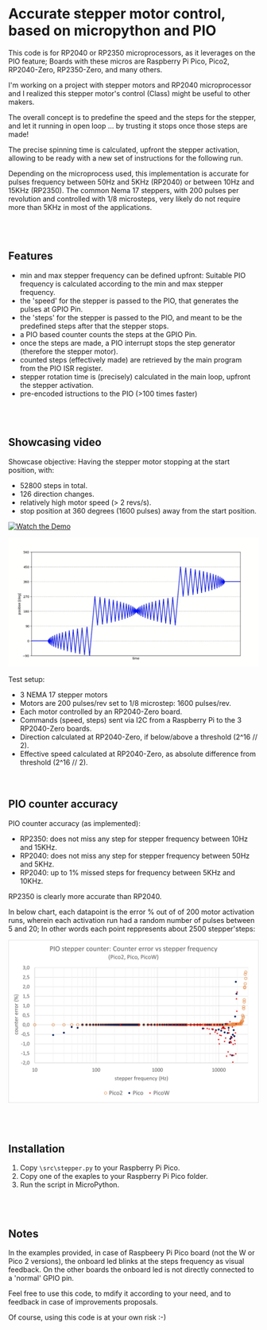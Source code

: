 # Accurate stepper motor control, based on micropython and  PIO 

This code is for RP2040 or RP2350 microprocessors, as it leverages on the PIO feature; Boards with these micros are Raspberry Pi Pico, Pico2, RP2040-Zero, RP2350-Zero, and many others.

I'm working on a project with stepper motors and RP2040 microprocessor and I realized this stepper motor's control (Class) might be useful to other makers.


The overall concept is to predefine the speed and the steps for the stepper, and let it running in open loop ... by trusting it stops once those steps are made!

The precise spinning time is calculated, upfront the stepper activation, allowing to be ready with a new set of instructions for the following run.

Depending on the microprocess used, this implementation is accurate for pulses frequency between 50Hz and 5KHz (RP2040) or between 10Hz and 15KHz (RP2350). The common Nema 17 steppers, with 200 pulses per revolution and controlled with 1/8 microsteps, very likely do not require more than 5KHz in most of the applications.

<br><br>

## Features
  - min and max stepper frequency can be defined upfront: Suitable PIO frequency is calculated according to the min and max stepper frequency.
  - the 'speed' for the stepper is passed to the PIO, that generates the pulses at GPIO Pin.
  - the 'steps' for the stepper is passed to the PIO, and meant to be the  predefined steps after that the stepper stops.
  - a PIO based counter counts the steps at the GPIO Pin.
  - once the steps are made, a PIO interrupt stops the step generator (therefore the stepper motor).
  - counted steps (effectively made) are retrieved by the main program from the PIO ISR register.
  - stepper rotation time is (precisely) calculated in the main loop, upfront the stepper activation.
  - pre-encoded istructions to the PIO (>100 times faster)

<br><br>

## Showcasing video
Showcase objective: Having the stepper motor stopping at the start position, with:
 - 52800 steps in total.
 - 126 direction changes.
 - relatively high motor speed (> 2 revs/s).
 - stop position at 360 degrees (1600 pulses) away from the start position.

[![Watch the Demo](https://i.ytimg.com/vi/ZdNAM-4AH98/maxresdefault.jpg)](https://www.youtube.com/watch?v=ZdNAM-4AH98)

![Track](/images/chart_image.PNG)

Test setup:
 - 3 NEMA 17 stepper motors
 - Motors are 200 pulses/rev set to 1/8 microstep: 1600 pulses/rev.
 - Each motor controlled by an RP2040-Zero board.
 - Commands (speed, steps) sent via I2C from a Raspberry Pi to the 3 RP2040-Zero boards.
 - Direction calculated at RP2040-Zero, if below/above a threshold (2^16 // 2).
 - Effective speed calculated at RP2040-Zero, as absolute difference from threshold (2^16 // 2).<br><br><br>




## PIO counter accuracy
PIO counter accuracy (as implemented):
  - RP2350: does not miss any step for stepper frequency between 10Hz and 15KHz.
  - RP2040: does not miss any step for stepper frequency between 50Hz and 5KHz.
  - RP2040: up to 1% missed steps for frequency between 5KHz and 10KHz.
  
RP2350 is clearly more accurate than RP2040.

In below chart, each datapoint is the error % out of of 200 motor activation runs, wherein each activation run had a random number of pulses between 5 and 20; In other words each point reppresents about 2500 stepper'steps:
 
  ![title image](/images/accuracy.jpg)
 
<br><br>

## Installation
1. Copy `\src\stepper.py` to your Raspberry Pi Pico.
2. Copy one of the exaples to your Raspberry Pi Pico folder.
2. Run the script in MicroPython.

<br><br>

## Notes
In the examples provided, in case of Raspbeery Pi Pico board (not the W or Pico 2 versions), the onboard led blinks at the steps frequency as visual feedback. On the other boards the onboard led is not directly connected to a 'normal' GPIO pin.

Feel free to use this code, to mdify it according to your need, and to feedback in case of improvements proposals.

Of course, using this code is at your own risk :-)

